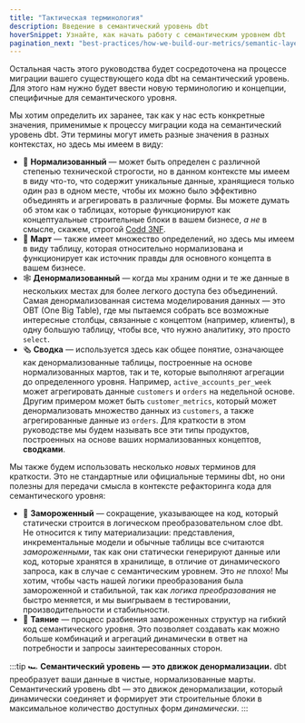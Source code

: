 ```yaml
---
title: "Тактическая терминология"
description: Введение в семантический уровень dbt
hoverSnippet: Узнайте, как начать работу с семантическим уровнем dbt
pagination_next: "best-practices/how-we-build-our-metrics/semantic-layer-7-semantic-structure"
---
```


Остальная часть этого руководства будет сосредоточена на процессе миграции вашего существующего кода dbt на семантический уровень. Для этого нам нужно будет ввести новую терминологию и концепции, специфичные для семантического уровня.

Мы хотим определить их заранее, так как у нас есть конкретные значения, применимые к процессу миграции кода на семантический уровень dbt. Эти термины могут иметь разные значения в разных контекстах, но здесь мы имеем в виду:

- 🔲 **Нормализованный** — может быть определен с различной степенью технической строгости, но в данном контексте мы имеем в виду что-то, что содержит уникальные данные, хранящиеся только один раз в одном месте, чтобы их можно было эффективно объединять и агрегировать в различные формы. Вы можете думать об этом как о таблицах, которые функционируют как концептуальные строительные блоки в вашем бизнесе, _а не_ в смысле, скажем, строгой [Codd 3NF](https://en.wikipedia.org/wiki/Third_normal_form).
- 🛒 **Март** — также имеет множество определений, но здесь мы имеем в виду таблицу, которая относительно нормализована и функционирует как источник правды для основного концепта в вашем бизнесе.
- 🕸️ **Денормализованный** — когда мы храним одни и те же данные в нескольких местах для более легкого доступа без объединений. Самая денормализованная система моделирования данных — это OBT (One Big Table), где мы пытаемся собрать все возможные интересные столбцы, связанные с концептом (например, клиенты), в одну большую таблицу, чтобы все, что нужно аналитику, это просто `select`.
- 🗞️ **Сводка** — используется здесь как общее понятие, означающее как денормализованные таблицы, построенные на основе нормализованных мартов, так и те, которые выполняют агрегации до определенного уровня. Например, `active_accounts_per_week` может агрегировать данные `customers` и `orders` на недельной основе. Другим примером может быть `customer_metrics`, который может денормализовать множество данных из `customers`, а также агрегированные данные из `orders`. Для краткости в этом руководстве мы будем называть все эти типы продуктов, построенных на основе ваших нормализованных концептов, **сводками**.

Мы также будем использовать несколько _новых_ терминов для краткости. Это не стандартные или официальные термины dbt, но они полезны для передачи смысла в контексте рефакторинга кода для семантического уровня:

- 🧊 **Замороженный** — сокращение, указывающее на код, который статически строится в логическом преобразовательном слое dbt. Не относится к типу материализации: представления, инкрементальные модели и обычные таблицы все считаются _замороженными_, так как они статически генерируют данные или код, которые хранятся в хранилище, в отличие от динамического запроса, как в случае с семантическим уровнем. Это _не_ плохо! Мы хотим, чтобы часть нашей логики преобразования была замороженной и стабильной, так как _логика_ _преобразования_ не быстро меняется, и мы выигрываем в тестировании, производительности и стабильности.
- 🫠 **Таяние** — процесс разбиения замороженных структур на гибкий код семантического уровня. Это позволяет создавать как можно больше комбинаций и агрегаций динамически в ответ на потребности и запросы заинтересованных сторон.

:::tip
🏎️ **Семантический уровень — это движок денормализации.** dbt преобразует ваши данные в чистые, нормализованные марты. Семантический уровень dbt — это движок денормализации, который динамически соединяет и формирует эти строительные блоки в максимальное количество доступных форм _динамически_.
:::